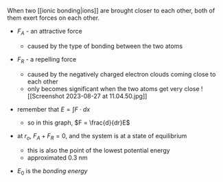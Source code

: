 When two [[ionic bonding|ions]] are brought closer to each other, both of them exert forces on each other.

- $F_A$ - an attractive force
	- caused by the type of bonding between the two atoms
- $F_R$ - a repelling force
	- caused by the negatively charged electron clouds coming close to each other
	- only becomes significant when the two atoms get very close
![[Screenshot 2023-08-27 at 11.04.50.jpg]]
- remember that $E=\int F \cdot dx$
	- so in this graph, $F = \frac{d}{dr}E$

- at $r_o$, $F_A + F_R = 0$, and the system is at a state of equilibrium
	- this is also the point of the lowest potential energy
	- approximated 0.3 nm

- $E_0$ is the *bonding energy*